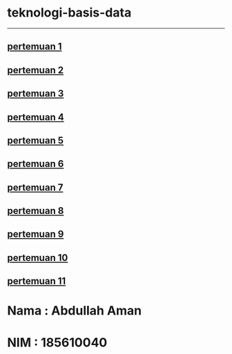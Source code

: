 # teknologi-basis-data
---

## **[pertemuan 1](https://github.com/abdullahaman185610040/teknologi-basis-data/tree/master/minggu-01)**

## **[pertemuan 2](https://github.com/abdullahaman185610040/teknologi-basis-data/tree/master/minggu-02)**

## **[pertemuan 3](https://github.com/abdullahaman185610040/teknologi-basis-data/tree/master/minggu-03)**

## **[pertemuan 4](https://github.com/abdullahaman185610040/teknologi-basis-data/tree/master/minggu-04)**

## **[pertemuan 5](https://github.com/abdullahaman185610040/teknologi-basis-data/tree/master/minggu-05)**

## **[pertemuan 6](https://github.com/abdullahaman185610040/teknologi-basis-data/tree/master/minggu-06)**

## **[pertemuan 7](https://github.com/abdullahaman185610040/teknologi-basis-data/tree/master/minggu-07)**

## **[pertemuan 8](https://github.com/abdullahaman185610040/teknologi-basis-data/tree/master/minggu-08)**

## **[pertemuan 9](https://github.com/abdullahaman185610040/teknologi-basis-data/tree/master/minggu-09)**

## **[pertemuan 10](https://github.com/abdullahaman185610040/teknologi-basis-data/tree/master/minggu-10)**

## **[pertemuan 11](https://github.com/abdullahaman185610040/teknologi-basis-data/tree/master/minggu-11)**


# Nama : Abdullah Aman
# NIM : 185610040